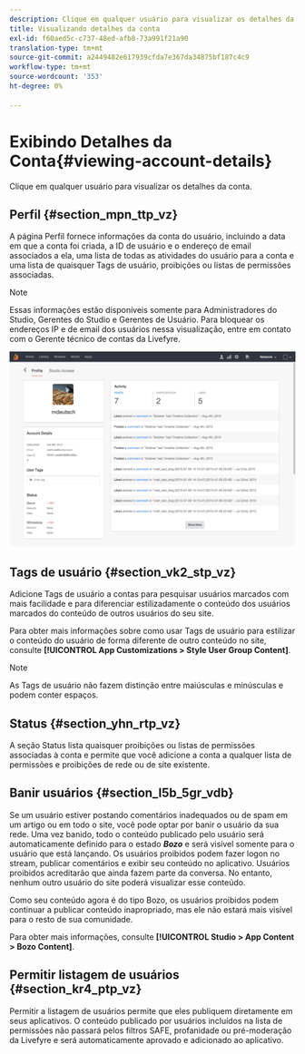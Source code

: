 ```yaml
---
description: Clique em qualquer usuário para visualizar os detalhes da conta.
title: Visualizando detalhes da conta
exl-id: f60aed5c-c737-48ed-afb8-73a991f21a90
translation-type: tm+mt
source-git-commit: a2449482e617939cfda7e367da34875bf187c4c9
workflow-type: tm+mt
source-wordcount: '353'
ht-degree: 0%

---
```


# Exibindo Detalhes da Conta{#viewing-account-details}

Clique em qualquer usuário para visualizar os detalhes da conta.

## Perfil {#section_mpn_ttp_vz}

A página Perfil fornece informações da conta do usuário, incluindo a data em que a conta foi criada, a ID de usuário e o endereço de email associados a ela, uma lista de todas as atividades do usuário para a conta e uma lista de quaisquer Tags de usuário, proibições ou listas de permissões associadas.

>[!NOTE]
>
>Essas informações estão disponíveis somente para Administradores do Studio, Gerentes do Studio e Gerentes de Usuário. Para bloquear os endereços IP e de email dos usuários nessa visualização, entre em contato com o Gerente técnico de contas da Livefyre.

![](assets/UsersProfile-1024x699.png)

## Tags de usuário {#section_vk2_stp_vz}

Adicione Tags de usuário a contas para pesquisar usuários marcados com mais facilidade e para diferenciar estilizadamente o conteúdo dos usuários marcados do conteúdo de outros usuários do seu site.

Para obter mais informações sobre como usar Tags de usuário para estilizar o conteúdo do usuário de forma diferente de outro conteúdo no site, consulte **[!UICONTROL App Customizations > Style User Group Content]**.

>[!NOTE]
>
>As Tags de usuário não fazem distinção entre maiúsculas e minúsculas e podem conter espaços.

## Status {#section_yhn_rtp_vz}

A seção Status lista quaisquer proibições ou listas de permissões associadas à conta e permite que você adicione a conta a qualquer lista de permissões e proibições de rede ou de site existente.

## Banir usuários {#section_l5b_5gr_vdb}

Se um usuário estiver postando comentários inadequados ou de spam em um artigo ou em todo o site, você pode optar por banir o usuário da sua rede. Uma vez banido, todo o conteúdo publicado pelo usuário será automaticamente definido para o estado ***Bozo*** e será visível somente para o usuário que está lançando. Os usuários proibidos podem fazer logon no stream, publicar comentários e exibir seu conteúdo no aplicativo. Usuários proibidos acreditarão que ainda fazem parte da conversa. No entanto, nenhum outro usuário do site poderá visualizar esse conteúdo.

Como seu conteúdo agora é do tipo Bozo, os usuários proibidos podem continuar a publicar conteúdo inapropriado, mas ele não estará mais visível para o resto de sua comunidade.

Para obter mais informações, consulte **[!UICONTROL Studio > App Content > Bozo Content]**.

## Permitir listagem de usuários {#section_kr4_ptp_vz}

Permitir a listagem de usuários permite que eles publiquem diretamente em seus aplicativos. O conteúdo publicado por usuários incluídos na lista de permissões não passará pelos filtros SAFE, profanidade ou pré-moderação da Livefyre e será automaticamente aprovado e adicionado ao aplicativo.
